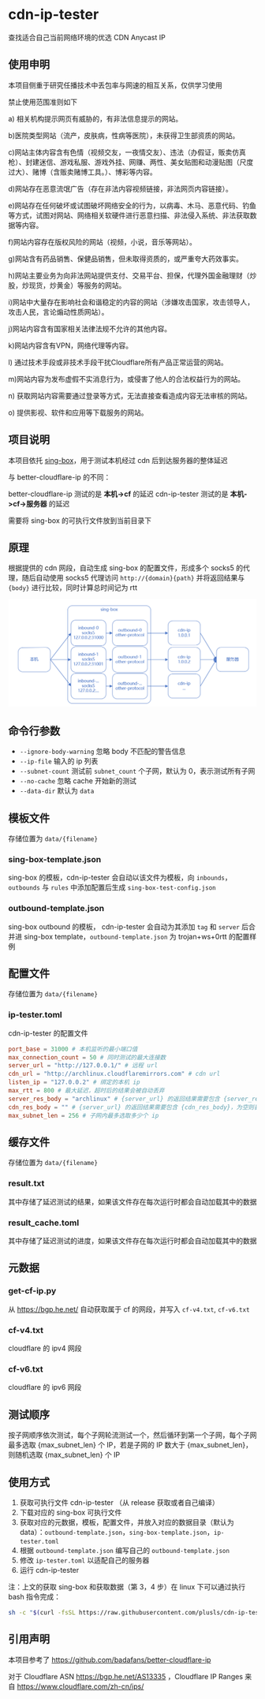 # cdn-ip-tester

查找适合自己当前网络环境的优选 CDN Anycast IP

## 使用申明

本项目侧重于研究任播技术中丢包率与网速的相互关系，仅供学习使用

禁止使用范围准则如下

a) 相关机构提示网页有威胁的，有非法信息提示的网站。

b)医院类型网站（流产，皮肤病，性病等医院），未获得卫生部资质的网站。

c)网站主体内容含有色情（视频交友，一夜情交友）、违法（办假证，贩卖仿真枪）、封建迷信、游戏私服、游戏外挂、网赚、两性、美女贴图和动漫贴图（尺度过大）、赌博（含贩卖赌博工具。）、博彩等内容。

d)网站存在恶意流氓广告（存在非法内容视频链接，非法网页内容链接）。

e)网站存在任何破坏或试图破坏网络安全的行为，以病毒、木马、恶意代码、钓鱼等方式，试图对网站、网络相关软硬件进行恶意扫描、非法侵入系统、非法获取数据等内容。

f)网站内容存在版权风险的网站（视频，小说，音乐等网站）。

g)网站含有药品销售、保健品销售，但未取得资质的，或严重夸大药效事实。

h)网站主要业务为向非法网站提供支付、交易平台、担保，代理外国金融理财（炒股，炒现货，炒黄金）等服务的网站。

i)网站中大量存在影响社会和谐稳定的内容的网站（涉嫌攻击国家，攻击领导人，攻击人民，言论煽动性质网站）。

j)网站内容含有国家相关法律法规不允许的其他内容。

k)网站内容含有VPN，网络代理等内容。

l) 通过技术手段或非技术手段干扰Cloudflare所有产品正常运营的网站。

m)网站内容为发布虚假不实消息行为，或侵害了他人的合法权益行为的网站。

n) 获取网站内容需要通过登录等方式，无法直接查看造成内容无法审核的网站。

o) 提供影视、软件和应用等下载服务的网站。

## 项目说明

本项目依托 [sing-box](https://github.com/SagerNet/sing-box)，用于测试本机经过 cdn 后到达服务器的整体延迟

与 better-cloudflare-ip 的不同：

better-cloudflare-ip 测试的是 **本机->cf** 的延迟
cdn-ip-tester 测试的是 **本机->cf->服务器** 的延迟

需要将 sing-box 的可执行文件放到当前目录下

## 原理

根据提供的 cdn 网段，自动生成 sing-box 的配置文件，形成多个 socks5 的代理，随后自动使用 socks5
代理访问 `http://{domain}{path}` 并将返回结果与 `{body}` 进行比较，同时计算总时间记为 rtt

![原理图](./img/struct.png)

## 命令行参数

+ `--ignore-body-warning` 忽略 body 不匹配的警告信息
+ `--ip-file` 输入的 ip 列表
+ `--subnet-count` 测试前 `subnet_count` 个子网，默认为 0，表示测试所有子网
+ `--no-cache` 忽略 cache 开始新的测试
+ `--data-dir` 默认为 `data`

## 模板文件

存储位置为 `data/{filename}`

### sing-box-template.json

sing-box 的模板，cdn-ip-tester 会自动以该文件为模板，向 `inbounds`，`outbounds` 与 `rules`
中添加配置后生成 `sing-box-test-config.json`

### outbound-template.json

sing-box outbound 的模板， cdn-ip-tester 会自动为其添加 `tag` 和 `server` 后合并进 sing-box
template，`outbound-template.json` 为 trojan+ws+0rtt 的配置样例

## 配置文件

存储位置为 `data/{filename}`

### ip-tester.toml

cdn-ip-tester 的配置文件

```toml
port_base = 31000 # 本机监听的最小端口值
max_connection_count = 50 # 同时测试的最大连接数
server_url = "http://127.0.0.1/" # 远程 url
cdn_url = "http://archlinux.cloudflaremirrors.com" # cdn url
listen_ip = "127.0.0.2" # 绑定的本机 ip
max_rtt = 800 # 最大延迟，超时后的结果会被自动丢弃
server_res_body = "archlinux" # {server_url} 的返回结果需要包含 {server_res_body}, 为空则表示忽略返回结果检查
cdn_res_body = "" # {server_url} 的返回结果需要包含 {cdn_res_body}，为空则表示忽略返回结果检查
max_subnet_len = 256 # 子网内最多选取多少个 ip
```

## 缓存文件

存储位置为 `data/{filename}`

### result.txt

其中存储了延迟测试的结果，如果该文件存在每次运行时都会自动加载其中的数据

### result_cache.toml

其中存储了延迟测试的进度，如果该文件存在每次运行时都会自动加载其中的数据

## 元数据

### get-cf-ip.py

从 https://bgp.he.net/ 自动获取属于 cf 的网段，并写入 `cf-v4.txt`, `cf-v6.txt`

### cf-v4.txt

cloudflare 的 ipv4 网段

### cf-v6.txt

cloudflare 的 ipv6 网段

## 测试顺序

按子网顺序依次测试，每个子网轮流测试一个，然后循环到第一个子网，每个子网最多选取 {max_subnet_len} 个 IP，若是子网的 IP 数大于
{max_subnet_len}，则随机选取
{max_subnet_len} 个 IP

## 使用方式

1. 获取可执行文件 cdn-ip-tester （从 release 获取或者自己编译）
2. 下载对应的 sing-box 可执行文件
3. 获取对应的元数据，模板，配置文件，并放入对应的数据目录（默认为
   data）：`outbound-template.json`，`sing-box-template.json`，`ip-tester.toml`
4. 根据 `outbound-template.json` 编写自己的 `outbound-template.json`
5. 修改 `ip-tester.toml` 以适配自己的服务器
6. 运行 cdn-ip-tester

注：上文的获取 sing-box 和获取数据（第 3，4 步）在 linux 下可以通过执行 bash 指令完成：

```bash
sh -c "$(curl -fsSL https://raw.githubusercontent.com/plusls/cdn-ip-tester/master/get-data.sh)"
```

## 引用声明

本项目参考了 https://github.com/badafans/better-cloudflare-ip

对于 Cloudflare ASN https://bgp.he.net/AS13335 ，Cloudflare IP Ranges 来自 https://www.cloudflare.com/zh-cn/ips/